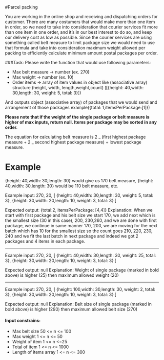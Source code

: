 #Parcel packing

You are working in the online shop and receiving and dispatching orders for customer. There are many costumers that would make more than one item in order, so we need to take into consideration that courier services fit more than one item in one order, and it’s in our best interest to do so, and keep our delivery cost as low as possible. Since the courier services are using something called belt measure to limit package size we would need to use that formula and take into consideration maximum weight allowed per packing to efficiently calculate minimum amount postal packages per order.

###Task:
Please write the function that would use following parameters:

- Max belt measure -> number (ex. 270)
- Max weight -> number (ex. 10)
- Order items -> array of item values in object like (associative array) structure (height, width, length,weight,count) ([{height: 40,width: 30,length: 30, weight: 5, total: 3}])

And outputs object (associative array) of packages that we would send and arrangement of those packages example({total: 1,itemsPerPackage:[1]})

**Please note that if the weight of the single package or belt measure is higher of max inputs, return null. Items per package may be sorted in any order.**

The equation for calculating belt measure is 2 _ (first highest package measure + 2 _ second highest package measure) + lowest package measure.

# Example

{height: 40,width: 30,length: 30} would give us 170 belt measure,
{height: 40,width: 30,length: 30} would be 110 belt measure, etc.

Example input:
270, 20, [
{height: 40,width: 30,length: 30, weight: 5, total: 3},
{height: 30,width: 20,length: 10, weight: 3, total: 3}
]

Expected output: {total:2, itemsPerPackage: [4,4]}
Explanation: When we start with first package and his belt size we start 170, we add next which is the smallest size (30 in this case), 200, 230,260, and we are done with first package, we continue in same manner 170, 200, we are moving for the next batch which has 10 for the smallest size so the count goes 210, 220, 230, 240 and we fit the last batch in next package and indeed we got 2 packages and 4 items in each package.

---

Example input:
270, 20, [
{height: 40,width: 30,length: 30, weight: 25, total: 3},
{height: 30,width: 20,length: 10, weight: 3, total: 3}
]

Expected output: null
Explanation: Weight of single package (marked in bold above) is higher (25) then maximum allowed weight (20)

---

Example input:
270, 20, [
{height: 100,width: 30,length: 30, weight: 2, total: 3},
{height: 30,width: 20,length: 10, weight: 3, total: 3}
]

Expected output: null
Explanation: Belt size of single package (marked in bold above) is higher (290) then maximum allowed belt size (270)

#### Input constrains:

- Max belt size 50 <= n <= 100
- Max weight 1 <= n <= 50
- Weight of item 1 <= n <=25
- Total of item 1 <= n <= 1000
- Length of items array 1 <= n <= 300
